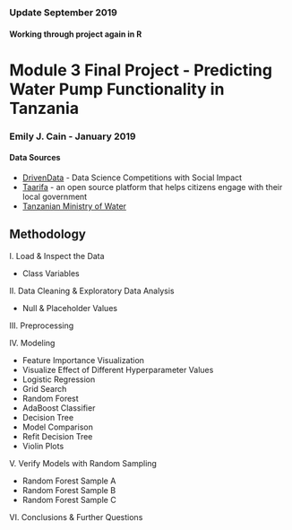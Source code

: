 ### Update September 2019
#### Working through project again in R

# Module 3 Final Project - Predicting Water Pump Functionality in Tanzania
### Emily J. Cain - January 2019

#### Data Sources
* [DrivenData](https://www.drivendata.org/competitions/7/pump-it-up-data-mining-the-water-table/) - Data Science Competitions with Social Impact
* [Taarifa](http://taarifa.org/) - an open source platform that helps citizens engage with their local government
* [Tanzanian Ministry of Water](http://maji.go.tz/)

## Methodology
I. Load & Inspect the Data
* Class Variables

II. Data Cleaning & Exploratory Data Analysis
* Null & Placeholder Values

III. Preprocessing

IV. Modeling
* Feature Importance Visualization
* Visualize Effect of Different Hyperparameter Values
* Logistic Regression
* Grid Search
* Random Forest
* AdaBoost Classifier
* Decision Tree
* Model Comparison
* Refit Decision Tree
* Violin Plots

V. Verify Models with Random Sampling
* Random Forest Sample A
* Random Forest Sample B
* Random Forest Sample C

VI. Conclusions & Further Questions
